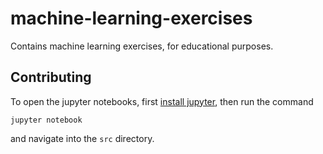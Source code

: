 # machine-learning-exercises
Contains machine learning exercises, for educational purposes.

## Contributing

To open the jupyter notebooks, first [install jupyter](https://jupyter.org/install), then run the command

```
jupyter notebook
```

and navigate into the `src` directory.
